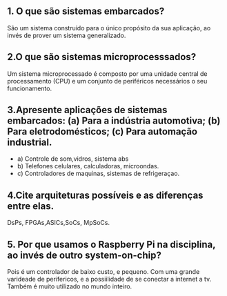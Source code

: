 ## 1. O que são sistemas embarcados?
São um sistema construído para o único propósito da sua aplicação, ao invés de prover um sistema generalizado.


## 2.O que são sistemas microprocesssados?
Um sistema microprocessado é composto por uma unidade central de processamento (CPU)
e um conjunto de periféricos necessários o seu funcionamento.

## 3.Apresente aplicações de sistemas embarcados: (a) Para a indústria automotiva; (b) Para eletrodomésticos; (c) Para automação industrial.

  - a) Controle de som,vidros, sistema abs
  - b) Telefones celulares, calculadoras, microondas.
  - c) Controladores de maquinas, sistemas de refrigeraçao.

## 4.Cite arquiteturas possíveis e as diferenças entre elas.
DsPs, FPGAs,ASICs,SoCs, MpSoCs.

## 5. Por que usamos o Raspberry Pi na disciplina, ao invés de outro system-on-chip?
Pois é um controlador de baixo custo, e pequeno. Com uma grande varideade de perifericos, e a possiilidade de se conectar a internet a tv.
Também é muito utilizado no mundo inteiro.